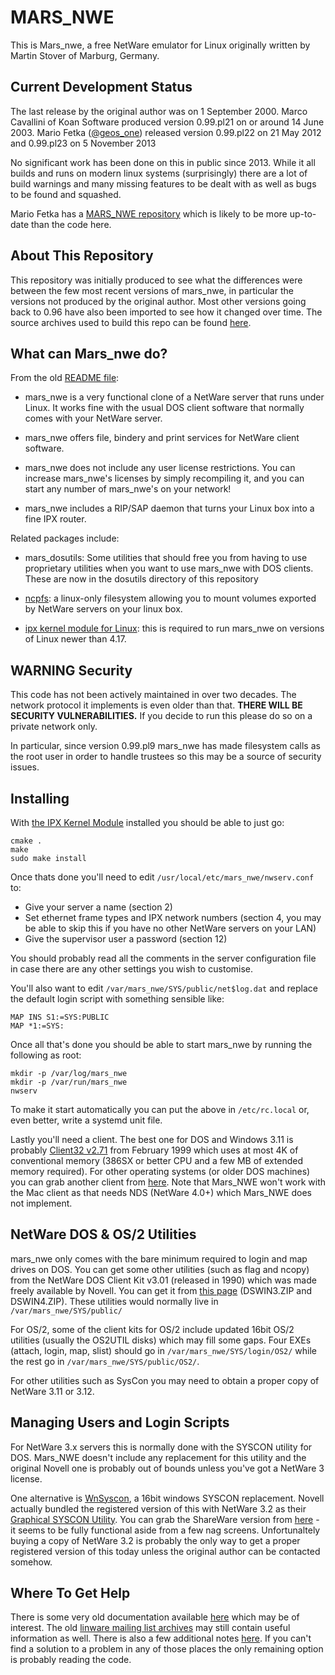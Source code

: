 # MARS_NWE

This is Mars_nwe, a free NetWare emulator for Linux originally written by 
Martin Stover of Marburg, Germany.

## Current Development Status
The last release by the original author was on 1 September 2000. 
Marco Cavallini of Koan Software produced version 0.99.pl21 on or around 14 June 2003.
Mario Fetka ([@geos_one](https://gitea.disconnected-by-peer.at/geos_one)) released version 0.99.pl22 on 21 May 2012 and 0.99.pl23 on 5
November 2013

No significant work has been done on this in public since 2013. While it all builds and runs on
modern linux systems (surprisingly) there are a lot of build warnings and many missing
features to be dealt with as well as bugs to be found and squashed.

Mario Fetka has a [MARS_NWE repository](https://gitea.disconnected-by-peer.at/mars_nwe/mars-nwe) which
is likely to be more up-to-date than the code here.

## About This Repository
This repository was initially produced to see what the differences were between the few
most recent versions of mars_nwe, in particular the versions not produced by the
original author. Most other versions going back to 0.96 have also been imported to see
how it changed over time. The source archives used to build this repo can be found
[here](https://ftp.zx.net.nz/pub/archive/novell/mars_nwe_dist/).

## What can Mars_nwe do?
From the old [README file](README): 

- mars_nwe is a very functional clone of a NetWare server that runs
  under Linux. It works fine with the usual DOS client software that
  normally comes with your NetWare server.

- mars_nwe offers file, bindery and print services for NetWare client
  software.

- mars_nwe does not include any user license restrictions. You can
  increase mars_nwe's licenses by simply recompiling it, and you can
  start any number of mars_nwe's on your network!

- mars_nwe includes a RIP/SAP daemon that turns your Linux box into a
  fine IPX router.


Related packages include:

- mars_dosutils: Some utilities that should free you from having to
  use proprietary utilities when you want to use mars_nwe with DOS
  clients. These are now in the dosutils directory of this repository

- [ncpfs](https://github.com/EnzephaloN/ncpfs-module): a linux-only 
  filesystem allowing you to mount volumes exported by NetWare servers 
  on your linux box.

- [ipx kernel module for Linux](https://github.com/pasis/ipx): this is
  required to run mars_nwe on versions of Linux newer than 4.17.

## WARNING Security
This code has not been actively maintained in over two decades. The network protocol it
implements is even older than that. **THERE WILL BE SECURITY VULNERABILITIES.** If you 
decide to run this please do so on a private network only.

In particular, since version 0.99.pl9 mars_nwe has made filesystem calls as the root
user in order to handle trustees so this may be a source of security issues.

## Installing

With [the IPX Kernel Module](https://github.com/pasis/ipx) installed you should be able to 
just go:
```shell
cmake .
make
sudo make install
```

Once thats done you'll need to edit `/usr/local/etc/mars_nwe/nwserv.conf` to:
- Give your server a name (section 2)
- Set ethernet frame types and IPX network numbers (section 4, you may be able to skip 
  this if you have no other NetWare servers on your LAN)
- Give the supervisor user a password (section 12)

You should probably read all the comments in the server configuration file in case there
are any other settings you wish to customise.

You'll also want to edit `/var/mars_nwe/SYS/public/net$log.dat` and replace the
default login script with something sensible like:
```
MAP INS S1:=SYS:PUBLIC
MAP *1:=SYS:
```

Once all that's done you should be able to start mars_nwe by running the following as root:
```shell
mkdir -p /var/log/mars_nwe
mkdir -p /var/run/mars_nwe
nwserv
```
To make it start automatically you can put the above in `/etc/rc.local` or, even better,
write a systemd unit file.

Lastly you'll need a client. The best one for DOS and Windows 3.11 is probably
[Client32 v2.71](https://ftp.zx.net.nz/pub/archive/novell/clients/client32_2.71_dos_win3x/dw271e.exe) 
from February 1999 which uses at most 4K of conventional memory (386SX or better CPU 
and a few MB of extended memory required). For other operating systems (or older DOS 
machines) you can grab another client from [here](https://www.zx.net.nz/netware/client/). Note
that Mars_NWE won't work with the Mac client as that needs NDS (NetWare 4.0+) which Mars_NWE
does not implement.

## NetWare DOS & OS/2 Utilities
mars_nwe only comes with the bare minimum required to login and map drives on DOS. You can get
some other utilities (such as flag and ncopy) from the NetWare DOS Client Kit v3.01 
(released in 1990) which was made freely available by Novell. You can get it from 
[this page](http://www.zx.net.nz/netware/client/dos-netx.shtml) (DSWIN3.ZIP and 
DSWIN4.ZIP). These utilities would normally live in `/var/mars_nwe/SYS/public/`

For OS/2, some of the client kits for OS/2 include updated 16bit OS/2 utilities
(usually the OS2UTIL disks) which may fill some gaps. Four EXEs (attach, login, map, slist) 
should go in `/var/mars_nwe/SYS/login/OS2/` while the rest go in `/var/mars_nwe/SYS/public/OS2/`.

For other utilities such as SysCon you may need to obtain a proper copy of 
NetWare 3.11 or 3.12.

## Managing Users and Login Scripts
For NetWare 3.x servers this is normally done with the SYSCON utility for DOS. Mars_NWE doesn't
include any replacement for this utility and the original Novell one is probably out of bounds
unless you've got a NetWare 3 license.

One alternative is [WnSyscon](https://web.archive.org/web/20050828165409/http://www.amcsoft.demon.co.uk/wnsyscon.htm), 
a 16bit windows SYSCON replacement. Novell actually bundled the registered version of 
this with NetWare 3.2 as their [Graphical SYSCON Utility](https://support.novell.com/techcenter/articles/ana19980403.html).
You can grab the ShareWare version from [here](https://ftp.zx.net.nz/pub/archive/novell/3rdparty/admin/wnsyscon/) - it
seems to be fully functional aside from a few nag screens. Unfortunaltely buying a copy of NetWare 3.2 is probably
the only way to get a proper registered version of this today unless the original author can be contacted somehow.

## Where To Get Help

There is some very old documentation available [here](doc) which may be of interest. 
The old [linware mailing list archives](https://marc.info/?l=linware&r=1&w=2) may still
contain useful information as well. There is also a few additional notes [here](http://www.zx.net.nz/netware/server/mars.shtml).
If you can't find a solution to a problem in any of those places the only remaining 
option is probably reading the code.
